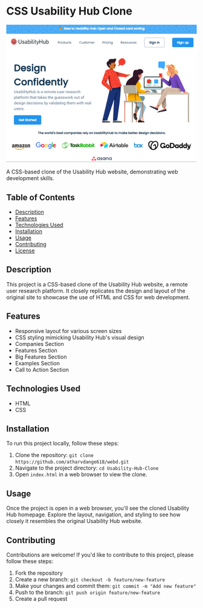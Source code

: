 # CSS Usability Hub Clone

![image](ui.png)

A CSS-based clone of the Usability Hub website, demonstrating web development skills.

## Table of Contents

- [Description](#description)
- [Features](#features)
- [Technologies Used](#technologies-used)
- [Installation](#installation)
- [Usage](#usage)
- [Contributing](#contributing)
- [License](#license)

## Description

This project is a CSS-based clone of the Usability Hub website, a remote user research platform. It closely replicates the design and layout of the original site to showcase the use of HTML and CSS for web development.

## Features

- Responsive layout for various screen sizes
- CSS styling mimicking Usability Hub's visual design
- Companies Section
- Features Section
- Big Features Section
- Examples Section
- Call to Action Section

## Technologies Used

- HTML
- CSS

## Installation

To run this project locally, follow these steps:

1. Clone the repository: `git clone https://github.com/atharvdange618/webd.git`
2. Navigate to the project directory: `cd Usability-Hub-Clone`
3. Open `index.html` in a web browser to view the clone.

## Usage

Once the project is open in a web browser, you'll see the cloned Usability Hub homepage. Explore the layout, navigation, and styling to see how closely it resembles the original Usability Hub website.

## Contributing

Contributions are welcome! If you'd like to contribute to this project, please follow these steps:

1. Fork the repository
2. Create a new branch: `git checkout -b feature/new-feature`
3. Make your changes and commit them: `git commit -m "Add new feature"`
4. Push to the branch: `git push origin feature/new-feature`
5. Create a pull request
